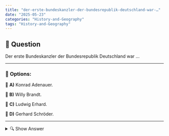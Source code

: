 ```yaml
---
title: "der-erste-bundeskanzler-der-bundesrepublik-deutschland-war-…"
date: "2025-05-23"
categories: "History-and-Geography"
tags: "History-and-Geography"
---
```


## 📌 **Question**

Der erste Bundeskanzler der Bundesrepublik Deutschland war …



---

### 📝 **Options:**

🔘 **A)** Konrad Adenauer.

🔘 **B)** Willy Brandt.

🔘 **C)** Ludwig Erhard.

🔘 **D)** Gerhard Schröder.

---

<details>
  <summary>🔍 Show Answer</summary>

  <p>
💡  <b>Correct Answer:</b>  a
  </p>
  <p>
    📖<b>Explanation:</b>
    Die Bundesrepublik Deutschland wurde nach dem Zweiten Weltkrieg gegründet, und ihre politische Struktur beinhaltet das Amt des Bundeskanzlers, der die Regierung leitet. Der erste Bundeskanzler spielte eine entscheidende Rolle beim Wiederaufbau und der Neugestaltung der deutschen Politik. Die Kandidaten in der Frage sind alle bekannte deutsche Politiker verschiedener Zeiten. Konrad Adenauer, als erster Bundeskanzler, ist besonders mit der Nachkriegsära und dem Beginn der Bundesrepublik verbunden, während die anderen späteren Amtszeiten und politische Entwicklungen repräsentieren.
  </p>
</details>
